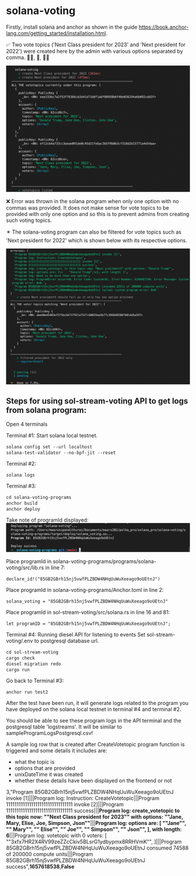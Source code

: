 # solana-voting

Firstly, install solana and anchor as shown in the guide https://book.anchor-lang.com/getting_started/installation.html.

:white_check_mark: Two vote topics ('Next Class president for 2023' and 'Next president for 2022') were created here by the admin with various options separated by comma. :ok_woman:, :ok_person:, :ok_man:

![alt text](https://github.com/maars202/solana-voting/blob/main/solana-voting-programs/imgs/voteTopicsCreated.png)

:x: Error was thrown in the solana program when only one option with no commas was provided. It does not make sense for vote topics to be provided with only one option and so this is to prevent admins from creating such voting topics. 

:eight_pointed_black_star: The solana-voting program can also be filtered for vote topics such as 'Next president for 2022' which is shown below with its respective options.

![alt text](https://github.com/maars202/solana-voting/blob/main/solana-voting-programs/imgs/errorForOneOption.png)



## Steps for using sol-stream-voting API to get logs from solana program:

Open 4 terminals

Terminal #1: Start solana local testnet.
```
solana config set --url localhost
solana-test-validator --no-bpf-jit --reset
```

Terminal #2:
```
solana logs
```

Terminal #3:
```
cd solana-voting-programs
anchor build
anchor deploy
```
Take note of programId displayed:
![alt text](https://github.com/maars202/solana-voting/blob/main/solana-voting-programs/imgs/programIDDeployment.png)

Place programId in solana-voting-programs/programs/solana-voting/src/lib.rs in line 7:
```
declare_id!("85GB2GBrh15nj5vwfPLZBDW4NHqUuWuXeeago9oUEtnJ") 
```

Place programId in solana-voting-programs/Anchor.toml in line 2: 
```
solana_voting = "85GB2GBrh15nj5vwfPLZBDW4NHqUuWuXeeago9oUEtnJ"
```

Place programId in sol-stream-voting/src/solana.rs in line 16 and 81: 
```
let programID = "85GB2GBrh15nj5vwfPLZBDW4NHqUuWuXeeago9oUEtnJ";
```

Terminal #4: Running diesel API for listening to events
Set sol-stream-voting/.env to postgresql database url.
```
cd sol-stream-voting 
cargo check
diesel migration redo
cargo run
```

Go back to Terminal #3:
```
anchor run test2
```
After the test have been run, it will generate logs related to the program you have deployed on the solana local testnet in terminal #4 and terminal #2.

You should be able to see these program logs in the API terminal and the postgresql table 'logstreams'. It will  be similar to sampleProgramLogsPostgresql.csv!


A sample log row that is created after CreateVotetopic program function is triggered and some details it includes are:
- what the topic is
- options that are provided
- unixDateTime it was created
- whether these details have been displayed on the frontend or not

3,"Program 85GB2GBrh15nj5vwfPLZBDW4NHqUuWuXeeago9oUEtnJ invoke [1]|||Program log: Instruction: CreateVotetopic|||Program 11111111111111111111111111111111 invoke [2]|||Program 11111111111111111111111111111111 success|||**Program log: create_votetopic to this topic now: ""Next Class president for 2023"" with options: ""Jane, Mary, Elise, Joe, Simpson, Json""**|||**Program log: options are: [
    ""Jane"",
    "" Mary"",
    "" Elise"",
    "" Joe"",
    "" Simpson"",
    "" Json"",
], with length: 6**|||Program log: votetopic with 0 voters: [
    ""3xfx7HR2X4RV99zeZZcCkiv5BLsrG1ydbypmx8RRHVmK"",
]|||Program 85GB2GBrh15nj5vwfPLZBDW4NHqUuWuXeeago9oUEtnJ consumed 74588 of 200000 compute units|||Program 85GB2GBrh15nj5vwfPLZBDW4NHqUuWuXeeago9oUEtnJ success",**1657618538**,**False**

